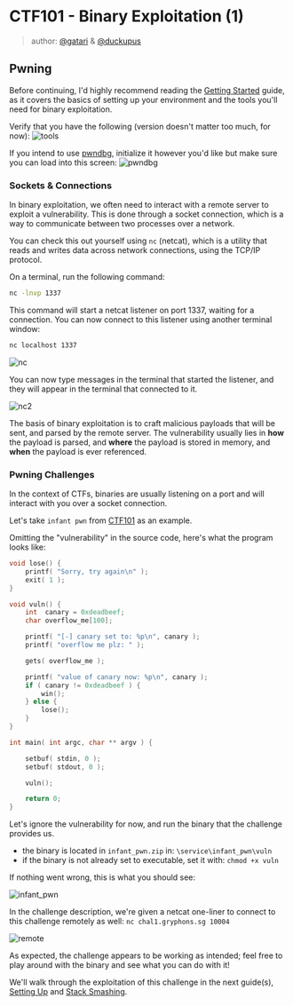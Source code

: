 # CTF101 - Binary Exploitation (1)
> author: [@gatari](https://github.com/gatariee) & [@duckupus](https://github.com/duckupus)

## Pwning
Before continuing, I'd highly recommend reading the [Getting Started](./0.%20Getting%20Started.md) guide, as it covers the basics of setting up your environment and the tools you'll need for binary exploitation.

Verify that you have the following (version doesn't matter too much, for now):
![tools](https://i.gyazo.com/4c7dbeef0fe146cf4d39b096cc59e6bc.png)

If you intend to use [pwndbg](https://github.com/pwndbg/pwndbg), initialize it however you'd like but make sure you can load into this screen:
![pwndbg](https://i.gyazo.com/45594f5c0901aa9bb3d9a631fd12acbd.png)

### Sockets & Connections
In binary exploitation, we often need to interact with a remote server to exploit a vulnerability. This is done through a socket connection, which is a way to communicate between two processes over a network.

You can check this out yourself using `nc` (netcat), which is a utility that reads and writes data across network connections, using the TCP/IP protocol.

On a terminal, run the following command:
```bash
nc -lnvp 1337
```

This command will start a netcat listener on port 1337, waiting for a connection. You can now connect to this listener using another terminal window:
```bash
nc localhost 1337
```

![nc](https://i.gyazo.com/30c185275786f7da77c8c19632871173.png)

You can now type messages in the terminal that started the listener, and they will appear in the terminal that connected to it.

![nc2](https://i.gyazo.com/880fbf1a745d4f17bcf8347343f6d157.png)

The basis of binary exploitation is to craft malicious payloads that will be sent, and parsed by the remote server. The vulnerability usually lies in **how** the payload is parsed, and **where** the payload is stored in memory, and **when** the payload is ever referenced.

### Pwning Challenges
In the context of CTFs, binaries are usually listening on a port and will interact with you over a socket connection. 

Let's take `infant pwn` from [CTF101](https://ctf.gryphons.sg/) as an example.

Omitting the "vulnerability" in the source code, here's what the program looks like:

```c
void lose() {
    printf( "Sorry, try again\n" );
    exit( 1 );
}

void vuln() {
    int  canary = 0xdeadbeef;
    char overflow_me[100];

    printf( "[-] canary set to: %p\n", canary );
    printf( "overflow me plz: " );

    gets( overflow_me );

    printf( "value of canary now: %p\n", canary );
    if ( canary != 0xdeadbeef ) {
        win();
    } else {
        lose();
    }
}

int main( int argc, char ** argv ) {

    setbuf( stdin, 0 );
    setbuf( stdout, 0 );

    vuln();

    return 0;
}
```

Let's ignore the vulnerability for now, and run the binary that the challenge provides us.
* the binary is located in `infant_pwn.zip` in: `\service\infant_pwn\vuln`
* if the binary is not already set to executable, set it with: `chmod +x vuln`

If nothing went wrong, this is what you should see:

![infant_pwn](https://i.gyazo.com/37e5e4c7fb5168293998aaeb720d6b25.png)

In the challenge description, we're given a netcat one-liner to connect to this challenge remotely as well: `nc chal1.gryphons.sg 10004`

![remote](https://i.gyazo.com/e063718e29445185cd4ca43e9bd703d0.png)

As expected, the challenge appears to be working as intended; feel free to play around with the binary and see what you can do with it!

We'll walk through the exploitation of this challenge in the next guide(s), [Setting Up](./2.%20Setting%20Up.md) and [Stack Smashing](./3.%20Stack%20Smashing.md).